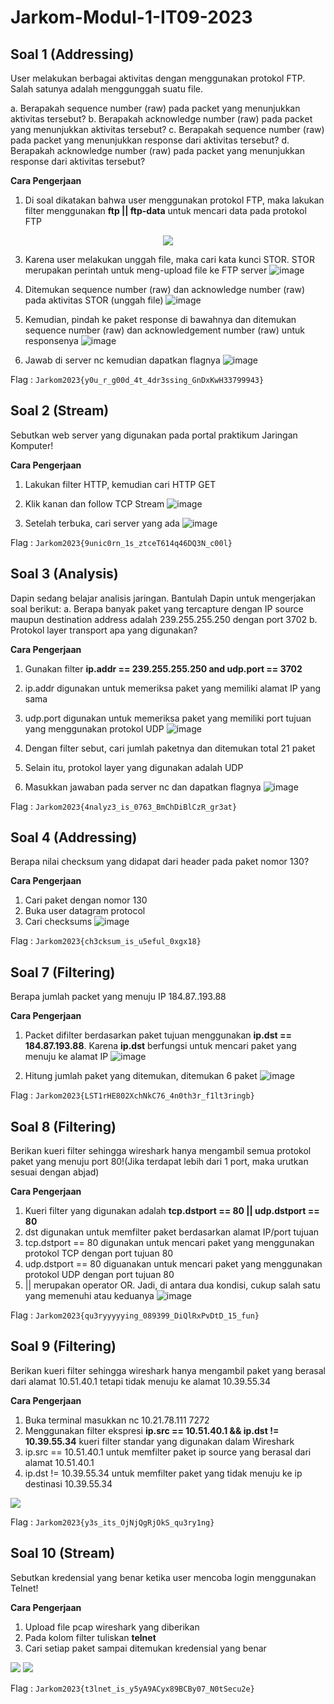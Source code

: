 # Jarkom-Modul-1-IT09-2023


## Soal 1 (Addressing)

User melakukan berbagai aktivitas dengan menggunakan protokol FTP. Salah satunya adalah menggunggah suatu file. 

a. Berapakah sequence number (raw) pada packet yang menunjukkan aktivitas tersebut?
b. Berapakah acknowledge number (raw) pada packet yang menunjukkan aktivitas tersebut?
c. Berapakah sequence number (raw) pada packet yang menunjukkan response dari aktivitas tersebut?
d. Berapakah acknowledge number (raw) pada packet yang menunjukkan response dari aktivitas tersebut?

**Cara Pengerjaan**
1. Di soal dikatakan bahwa user menggunakan protokol FTP, maka lakukan filter menggunakan **ftp || ftp-data** untuk mencari data pada protokol FTP
<p align="center">
<img src="https://github.com/dibazalfa/Jarkom-Modul-1-IT09-2023/assets/103043684/fd032604-c760-4bc9-b0ca-ba518f4f0aaf"/>
</p>

3. Karena user melakukan unggah file, maka cari kata kunci STOR. STOR merupakan perintah untuk meng-upload file ke FTP server
   ![image](https://github.com/dibazalfa/Jarkom-Modul-1-IT09-2023/assets/103043684/90de1c2e-003a-405d-97c6-db98a3047214)

5. Ditemukan sequence number (raw) dan acknowledge number (raw) pada aktivitas STOR (unggah file)
  ![image](https://github.com/dibazalfa/Jarkom-Modul-1-IT09-2023/assets/103043684/e90bee40-662b-488f-bf3e-553df645df66)

6. Kemudian, pindah ke paket response di bawahnya dan ditemukan sequence number (raw) dan acknowledgement number (raw) untuk responsenya
  ![image](https://github.com/dibazalfa/Jarkom-Modul-1-IT09-2023/assets/103043684/5c81636a-a697-4076-8fb3-2fa55d3f6cff)

7. Jawab di server nc kemudian dapatkan flagnya
   ![image](https://github.com/dibazalfa/Jarkom-Modul-1-IT09-2023/assets/103043684/7d1af97b-39ec-40ad-bc9b-f3ea3448820a)


Flag : `Jarkom2023{y0u_r_g00d_4t_4dr3ssing_GnDxKwH33799943}`

## Soal 2 (Stream)

Sebutkan web server yang digunakan pada portal praktikum Jaringan Komputer!

**Cara Pengerjaan**
1. Lakukan filter HTTP, kemudian cari HTTP GET
2. Klik kanan dan follow TCP Stream
  ![image](https://github.com/dibazalfa/Jarkom-Modul-1-IT09-2023/assets/103043684/9e84d3d8-38b9-4e2d-9817-36ee217a98df)

3. Setelah terbuka, cari server yang ada
![image](https://github.com/dibazalfa/Jarkom-Modul-1-IT09-2023/assets/103043684/b18e01bd-509e-4ab7-b8be-715178361949)


Flag : `Jarkom2023{9unic0rn_1s_ztceT614q46DQ3N_c00l}`

## Soal 3 (Analysis)

Dapin sedang belajar analisis jaringan. Bantulah Dapin untuk mengerjakan soal berikut:
a. Berapa banyak paket yang tercapture dengan IP source maupun destination address adalah 239.255.255.250 dengan port 3702
b. Protokol layer transport apa yang digunakan? 

**Cara Pengerjaan**
1. Gunakan filter **ip.addr == 239.255.255.250 and udp.port == 3702**
3. ip.addr digunakan untuk memeriksa paket yang memiliki alamat IP yang sama
4. udp.port digunakan untuk memeriksa paket yang memiliki port tujuan yang menggunakan protokol UDP
   ![image](https://github.com/dibazalfa/Jarkom-Modul-1-IT09-2023/assets/103043684/51e851a8-48e0-4072-a4a9-b4b2ec6272ed)
   
6. Dengan filter sebut, cari jumlah paketnya dan ditemukan total 21 paket
7. Selain itu, protokol layer yang digunakan adalah UDP 
8. Masukkan jawaban pada server nc dan dapatkan flagnya
   ![image](https://github.com/dibazalfa/Jarkom-Modul-1-IT09-2023/assets/103043684/c15c38f4-5f32-4530-88b8-7ca35f95dd8d)


Flag : `Jarkom2023{4nalyz3_is_0763_BmChDiBlCzR_gr3at}`

## Soal 4 (Addressing)

Berapa nilai checksum yang didapat dari header pada paket nomor 130?

**Cara Pengerjaan**
1. Cari paket dengan nomor 130 
2. Buka user datagram protocol
3. Cari checksums
![image](https://github.com/dibazalfa/Jarkom-Modul-1-IT09-2023/assets/103043684/f3fa35c8-c25c-4173-b635-ee2b9d890298)


Flag : `Jarkom2023{ch3cksum_is_u5eful_0xgx18}`

## Soal 7 (Filtering)

Berapa jumlah packet yang menuju IP 184.87..193.88

**Cara Pengerjaan**
1. Packet difilter berdasarkan paket tujuan menggunakan **ip.dst == 184.87.193.88**. Karena **ip.dst** berfungsi untuk mencari paket yang menuju ke alamat IP
   ![image](https://github.com/dibazalfa/Jarkom-Modul-1-IT09-2023/assets/103043684/183a48d0-6f0c-4732-b154-fb5900bd8598)
 
3. Hitung jumlah paket yang ditemukan, ditemukan 6 paket 
   ![image](https://github.com/dibazalfa/Jarkom-Modul-1-IT09-2023/assets/103043684/c9a5963b-396b-4fb6-9c96-f99896ce811b)


Flag : `Jarkom2023{LST1rHE802XchNkC76_4n0th3r_f1lt3ringb}`

## Soal 8 (Filtering)

Berikan kueri filter sehingga wireshark hanya mengambil semua protokol paket yang menuju port 80!(Jika terdapat lebih dari 1 port, maka urutkan sesuai dengan abjad)

**Cara Pengerjaan** 
1. Kueri filter yang digunakan adalah **tcp.dstport == 80 || udp.dstport == 80**
2. dst digunakan untuk memfilter paket berdasarkan alamat IP/port tujuan
3. tcp.dstport == 80 digunakan untuk mencari paket yang menggunakan protokol TCP dengan port tujuan 80
4. udp.dstport == 80 diguanakan untuk mencari paket yang menggunakan protokol UDP dengan port tujuan 80 
5. || merupakan operator OR. Jadi, di antara dua kondisi, cukup salah satu yang memenuhi atau keduanya
  ![image](https://github.com/dibazalfa/Jarkom-Modul-1-IT09-2023/assets/103043684/5177c142-e1f4-410c-8c0e-ab9f534942eb)


Flag : `Jarkom2023{qu3ryyyyying_089399_DiQlRxPvDtD_15_fun}`

## Soal 9 (Filtering)

Berikan kueri filter sehingga wireshark hanya mengambil paket yang berasal dari alamat 10.51.40.1 tetapi tidak menuju ke alamat 10.39.55.34

**Cara Pengerjaan**
1. Buka terminal masukkan nc 10.21.78.111 7272
2. Menggunakan filter ekspresi **ip.src == 10.51.40.1 && ip.dst != 10.39.55.34** kueri filter standar yang digunakan dalam Wireshark
3. ip.src == 10.51.40.1 untuk memfilter paket ip source yang berasal dari alamat 10.51.40.1
4. ip.dst != 10.39.55.34 untuk memfilter paket yang tidak menuju ke ip destinasi 10.39.55.34

<img src="https://i.ibb.co/VJ1HQYK/image20.png"/>

Flag : `Jarkom2023{y3s_its_OjNjQgRjOkS_qu3ry1ng}`

## Soal 10 (Stream)

Sebutkan kredensial yang benar ketika user mencoba login menggunakan Telnet!

**Cara Pengerjaan**
1. Upload file pcap wireshark yang diberikan
2. Pada kolom filter tuliskan **telnet**
3. Cari setiap paket sampai ditemukan kredensial yang benar

<img src="https://i.ibb.co/2yWR3T6/image17.png"/>


<img src="https://i.ibb.co/vYvxgqF/image23.png"/>

Flag : `Jarkom2023{t3lnet_is_y5yA9ACyx89BCBy07_N0tSecu2e}`
